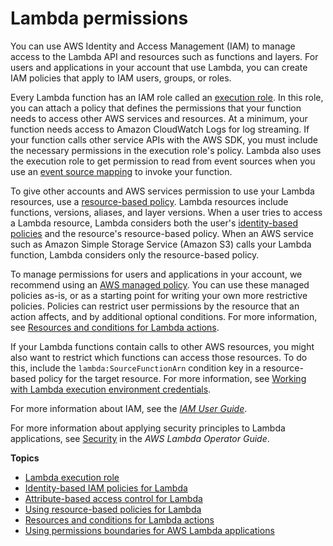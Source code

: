 # Lambda permissions<a name="lambda-permissions"></a>

You can use AWS Identity and Access Management \(IAM\) to manage access to the Lambda API and resources such as functions and layers\. For users and applications in your account that use Lambda, you can create IAM policies that apply to IAM users, groups, or roles\.

Every Lambda function has an IAM role called an [execution role](lambda-intro-execution-role.md)\. In this role, you can attach a policy that defines the permissions that your function needs to access other AWS services and resources\. At a minimum, your function needs access to Amazon CloudWatch Logs for log streaming\. If your function calls other service APIs with the AWS SDK, you must include the necessary permissions in the execution role's policy\. Lambda also uses the execution role to get permission to read from event sources when you use an [event source mapping](invocation-eventsourcemapping.md) to invoke your function\.

To give other accounts and AWS services permission to use your Lambda resources, use a [resource\-based policy](access-control-resource-based.md)\. Lambda resources include functions, versions, aliases, and layer versions\. When a user tries to access a Lambda resource, Lambda considers both the user's [identity\-based policies](access-control-identity-based.md) and the resource's resource\-based policy\. When an AWS service such as Amazon Simple Storage Service \(Amazon S3\) calls your Lambda function, Lambda considers only the resource\-based policy\.

To manage permissions for users and applications in your account, we recommend using an [AWS managed policy](access-control-identity-based.md)\. You can use these managed policies as\-is, or as a starting point for writing your own more restrictive policies\. Policies can restrict user permissions by the resource that an action affects, and by additional optional conditions\. For more information, see [Resources and conditions for Lambda actions](lambda-api-permissions-ref.md)\.

If your Lambda functions contain calls to other AWS resources, you might also want to restrict which functions can access those resources\. To do this, include the `lambda:SourceFunctionArn` condition key in a resource\-based policy for the target resource\. For more information, see [Working with Lambda execution environment credentials](lambda-intro-execution-role.md#permissions-executionrole-source-function-arn)\.

For more information about IAM, see the *[IAM User Guide](https://docs.aws.amazon.com/IAM/latest/UserGuide/introduction.html)*\.

For more information about applying security principles to Lambda applications, see [Security](https://docs.aws.amazon.com/lambda/latest/operatorguide/security-ops.html) in the *AWS Lambda Operator Guide*\.

**Topics**
+ [Lambda execution role](lambda-intro-execution-role.md)
+ [Identity\-based IAM policies for Lambda](access-control-identity-based.md)
+ [Attribute\-based access control for Lambda](attribute-based-access-control.md)
+ [Using resource\-based policies for Lambda](access-control-resource-based.md)
+ [Resources and conditions for Lambda actions](lambda-api-permissions-ref.md)
+ [Using permissions boundaries for AWS Lambda applications](permissions-boundary.md)